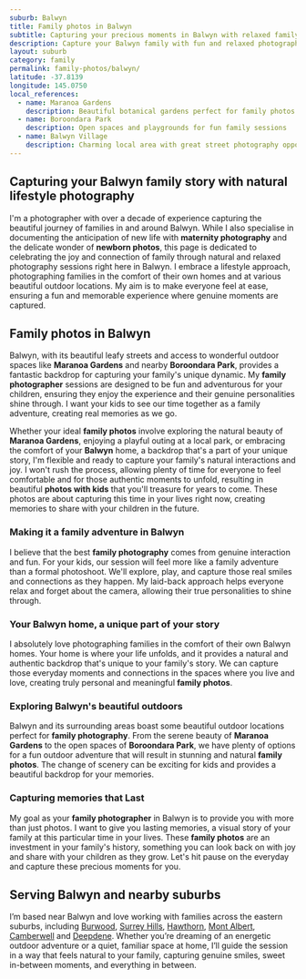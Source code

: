 ```yaml
---
suburb: Balwyn
title: Family photos in Balwyn
subtitle: Capturing your precious moments in Balwyn with relaxed family photos
description: Capture your Balwyn family with fun and relaxed photography. Family sessions are available in your home or at scenic Melbourne locations.
layout: suburb
category: family
permalink: family-photos/balwyn/
latitude: -37.8139
longitude: 145.0750
local_references:
  - name: Maranoa Gardens
    description: Beautiful botanical gardens perfect for family photos
  - name: Boroondara Park
    description: Open spaces and playgrounds for fun family sessions
  - name: Balwyn Village
    description: Charming local area with great street photography opportunities
---
```


## Capturing your Balwyn family story with natural lifestyle photography

I'm a photographer with over a decade of experience capturing the beautiful journey of families in and around Balwyn. While I also specialise in documenting the anticipation of new life with **maternity photography** and the delicate wonder of **newborn photos**, this page is dedicated to celebrating the joy and connection of family through natural and relaxed photography sessions right here in Balwyn. I embrace a lifestyle approach, photographing families in the comfort of their own homes and at various beautiful outdoor locations. My aim is to make everyone feel at ease, ensuring a fun and memorable experience where genuine moments are captured.

## Family photos in Balwyn

Balwyn, with its beautiful leafy streets and access to wonderful outdoor spaces like **Maranoa Gardens** and nearby **Boroondara Park**, provides a fantastic backdrop for capturing your family's unique dynamic. My **family photographer** sessions are designed to be fun and adventurous for your children, ensuring they enjoy the experience and their genuine personalities shine through. I want your kids to see our time together as a family adventure, creating real memories as we go.

Whether your ideal **family photos** involve exploring the natural beauty of **Maranoa Gardens**, enjoying a playful outing at a local park, or embracing the comfort of your **Balwyn** home, a backdrop that's a part of your unique story, I'm flexible and ready to capture your family's natural interactions and joy. I won't rush the process, allowing plenty of time for everyone to feel comfortable and for those authentic moments to unfold, resulting in beautiful **photos with kids** that you'll treasure for years to come. These photos are about capturing this time in your lives right now, creating memories to share with your children in the future.

### Making it a family adventure in Balwyn

I believe that the best **family photography** comes from genuine interaction and fun. For your kids, our session will feel more like a family adventure than a formal photoshoot. We'll explore, play, and capture those real smiles and connections as they happen. My laid-back approach helps everyone relax and forget about the camera, allowing their true personalities to shine through.

### Your Balwyn home, a unique part of your story

I absolutely love photographing families in the comfort of their own Balwyn homes. Your home is where your life unfolds, and it provides a natural and authentic backdrop that's unique to your family's story. We can capture those everyday moments and connections in the spaces where you live and love, creating truly personal and meaningful **family photos**.

### Exploring Balwyn's beautiful outdoors

Balwyn and its surrounding areas boast some beautiful outdoor locations perfect for **family photography**. From the serene beauty of **Maranoa Gardens** to the open spaces of **Boroondara Park**, we have plenty of options for a fun outdoor adventure that will result in stunning and natural **family photos**. The change of scenery can be exciting for kids and provides a beautiful backdrop for your memories.

### Capturing memories that Last

My goal as your **family photographer** in Balwyn is to provide you with more than just photos. I want to give you lasting memories, a visual story of your family at this particular time in your lives. These **family photos** are an investment in your family's history, something you can look back on with joy and share with your children as they grow. Let's hit pause on the everyday and capture these precious moments for you.

## Serving Balwyn and nearby suburbs

I’m based near Balwyn and love working with families across the eastern suburbs, including [Burwood](/family-photos/burwood/), [Surrey Hills](/family-photos/Surrey-hills/), [Hawthorn](/family-photos/hawthorn/), [Mont Albert](/family-photos/mont-albert/), [Camberwell](/family-photos/camberwell/) and [Deepdene](/family-photos/deepdene/). Whether you’re dreaming of an energetic outdoor adventure or a quiet, familiar space at home, I’ll guide the session in a way that feels natural to your family, capturing genuine smiles, sweet in-between moments, and everything in between.
